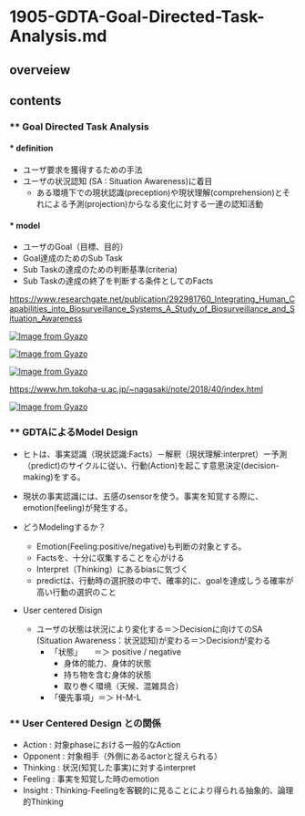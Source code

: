 # 1905-GDTA-Goal-Directed-Task-Analysis.md

## overveiew


## contents

### ** Goal Directed Task Analysis

#### * definition
- ユーザ要求を獲得するための手法
- ユーザの状況認知 (SA : Situation Awareness)に着目
    + ある環境下での現状認識(preception)や現状理解(comprehension)とそれによる予測(projection)からなる変化に対する一連の認知活動


#### * model

- ユーザのGoal（目標、目的）
- Goal達成のためのSub Task
- Sub Taskの達成のための判断基準(criteria)
- Sub Taskの達成の終了を判断する条件としてのFacts

https://www.researchgate.net/publication/292981760_Integrating_Human_Capabilities_into_Biosurveillance_Systems_A_Study_of_Biosurveillance_and_Situation_Awareness


[![Image from Gyazo](https://i.gyazo.com/057f48b197d74f1474664833d7b89130.png)](https://gyazo.com/057f48b197d74f1474664833d7b89130)

[![Image from Gyazo](https://i.gyazo.com/f67d9b2ec76c904a25750434ba17a758.png)](https://gyazo.com/f67d9b2ec76c904a25750434ba17a758)

[![Image from Gyazo](https://i.gyazo.com/3a47dbd6270f1136b8f1ae3c58d74588.png)](https://gyazo.com/3a47dbd6270f1136b8f1ae3c58d74588)

https://www.hm.tokoha-u.ac.jp/~nagasaki/note/2018/40/index.html

[![Image from Gyazo](https://i.gyazo.com/2f3ceb0c2c18cf71d39e23623b82fecd.png)](https://gyazo.com/2f3ceb0c2c18cf71d39e23623b82fecd)



### ** GDTAによるModel Design

- ヒトは、事実認識（現状認識:Facts）－解釈（現状理解:interpret）ー予測（predict)のサイクルに従い、行動(Action)を起こす意思決定(decision-making)をする。
- 現状の事実認識には、五感のsensorを使う。事実を知覚する際に、emotion(feeling)が発生する。
- どうModelingするか？
    - Emotion(Feeling:positive/negative)も判断の対象とする。
    - Factsを、十分に収集することを心がける
    - Interpret（Thinking）にあるbiasに気づく
    - predictは、行動時の選択肢の中で、確率的に、goalを達成しうる確率が高い行動の選択のこと

- User centered Disign
    - ユーザの状態は状況により変化する＝＞Decisionに向けてのSA (Situation Awareness：状況認知)が変わる＝＞Decisionが変わる
        - 「状態」　　＝＞ positive / negative
            - 身体的能力、身体的状態
            - 持ち物を含む身体的状態
            - 取り巻く環境（天候、混雑具合）
        - 「優先事項」＝＞ H-M-L

### ** User Centered Design との関係

- Action : 対象phaseにおける一般的なAction
- Opponent : 対象相手（外側にあるactorと捉えられる）
- Thinking : 状況(知覚した事実)に対するinterpret
- Feeling : 事実を知覚した時のemotion
- Insight : Thinking-Feelingを客観的に見ることにより得られる抽象的、論理的Thinking